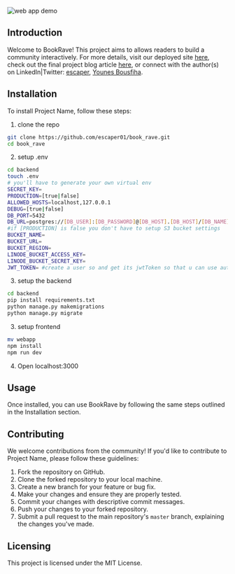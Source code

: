 
![web app demo](./demo.gif)

## Introduction

Welcome to BookRave! This project aims to allows readers to build a community interactively. For more details, visit our deployed site [here](https://book-rave.vercel.app/), check out the final project blog article [here](link), or connect with the author(s) on LinkedIn|Twitter: [escaper](https://twitter.com/escaper007), [Younes Bousfiha](https://www.linkedin.com/in/younes-bousfiha-9838361a6/).

## Installation

To install Project Name, follow these steps:

1. clone the repo
```bash
git clone https://github.com/escaper01/book_rave.git
cd book_rave
```
2. setup .env
```bash
cd backend
touch .env
# you'll have to generate your own virtual env
SECRET_KEY=
PRODUCTION=[true|false]
ALLOWED_HOSTS=localhost,127.0.0.1
DEBUG=[true|false]
DB_PORT=5432
DB_URL=postgres://[DB_USER]:[DB_PASSWORD]@[DB_HOST].[DB_HOST]/[DB_NAME] #if DEBUG is false you don't have to setup DB_URL
#if [PRODUCTION] is false you don't have to setup S3 bucket settings
BUCKET_NAME=
BUCKET_URL=
BUCKET_REGION=
LINODE_BUCKET_ACCESS_KEY=
LINODE_BUCKET_SECRET_KEY=
JWT_TOKEN= #create a user so and get its jwtToken so that u can use automation scripts to add mock books and reviews

```
3. setup the backend
```bash
cd backend
pip install requirements.txt
python manage.py makemigrations
python manage.py migrate
```

3. setup frontend
```bash
mv webapp
npm install
npm run dev
```
4. Open localhost:3000

## Usage

Once installed, you can use BookRave by following the same steps outlined in the Installation section.

## Contributing

We welcome contributions from the community! If you'd like to contribute to Project Name, please follow these guidelines:

1. Fork the repository on GitHub.
2. Clone the forked repository to your local machine.
3. Create a new branch for your feature or bug fix.
4. Make your changes and ensure they are properly tested.
5. Commit your changes with descriptive commit messages.
6. Push your changes to your forked repository.
7. Submit a pull request to the main repository's `master` branch, explaining the changes you've made.

## Licensing

This project is licensed under the MIT License.
